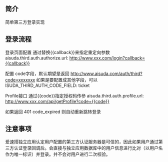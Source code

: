 ## 简介
简单第三方登录实现

## 登录流程
登录页面配置 通过替换{{callback}}来指定重定向参数
aisuda.third.auth.authorize.url: http://www.xxx.com/login?callback={{callback}}

配置 code字段，默认期望是返回 http://www.aisuda.com/auth/third?code=xxxxxxx
如果是要配置成其他字段，可以 ISUDA_THIRD_AUTH_CODE_FIELD: ticket

Profile接口 通过{{code}}指定授权码传参
aisuda.third.auth.profile.url: http://www.xxx.com/api/getProfile?code={{code}}

如果返回 401 code_expired  则自动重新跳转登录

## 注意事项
爱速搭独立应用认定用户配置的第三方认证服务器是可信的，因此如果用户通过第三方认证登录回调后。会直接与独立应用数据库中的用户信息进行比对（以用户名作为唯一标识）并登录。并不会对用户进行二次校验。


